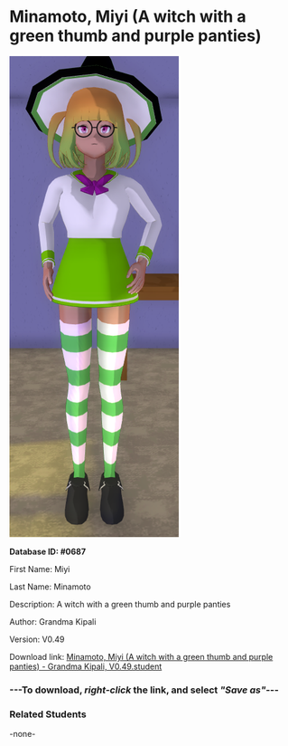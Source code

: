 # Minamoto, Miyi (A witch with a green thumb and purple panties)

<img src="../../Files/Images/Minamoto, Miyi (A witch with a green thumb and purple panties).png" title="Minamoto, Miyi (A witch with a green thumb and purple panties) - Grandma Kipali, V0.49">

**Database ID: #0687**

First Name: Miyi

Last Name: Minamoto

Description: A witch with a green thumb and purple panties

Author: Grandma Kipali

Version: V0.49

Download link: <a href="https://raw.githubusercontent.com/Arbiter1223/Daigaku-Gurashi-Custom-Students/master/Files/Student%20Files/Minamoto%2C%20Miyi%20(A%20witch%20with%20a%20green%20thumb%20and%20purple%20panties)%20-%20Grandma%20Kipali%2C%20V0.49.student">Minamoto, Miyi (A witch with a green thumb and purple panties) - Grandma Kipali, V0.49.student</a>

### ---**To download, _right-click_ the link, and select _"Save as"_**---

### Related Students

-none-

